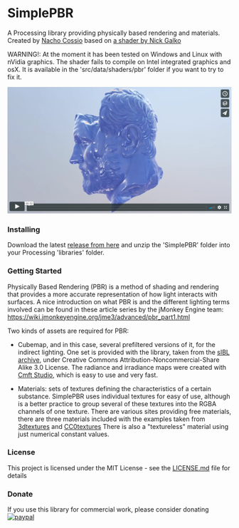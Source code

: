 # SimplePBR

A Processing library providing physically based rendering and materials. Created by [Nacho Cossio](http://nachocossio.com) based on [a shader by Nick Galko](https://gist.github.com/galek/53557375251e1a942dfa)

WARNING!: At the moment it has been tested on Windows and Linux with nVidia graphics. The shader fails to compile on Intel integrated graphics and osX. It is available in the 'src/data/shaders/pbr' folder if you want to try to fix it.

[![video](linkToVimeo.png)](https://vimeo.com/315540699)

### Installing
Download the latest [release from here](https://github.com/kosowski/SimplePBR/releases/download/v0.2/SimplePBR.zip) and unzip the 'SimplePBR' folder into your Processing 'libraries' folder.

### Getting Started
Physically Based Rendering (PBR) is a method of shading and rendering that provides a more accurate representation of how light interacts with surfaces. A nice introduction on what PBR is and the different lighting terms involved can be found in these article series by the jMonkey Engine team:
https://wiki.jmonkeyengine.org/jme3/advanced/pbr_part1.html

Two kinds of assets are required for PBR:
- Cubemap, and in this case, several prefiltered versions of it, for the indirect lighting. One set is provided with the library, taken from the [sIBL archive](http://www.hdrlabs.com/sibl/archive.html), under Creative Commons Attribution-Noncommercial-Share Alike 3.0 License. The radiance and irradiance maps were created with [Cmft Studio](https://github.com/dariomanesku/cmftStudio), which is easy to use and very fast.

- Materials: sets of textures defining the characteristics of a certain substance. SimplePBR uses individual textures for easy of use, although is a better practice to group several of these textures into the RGBA channels of one texture. There are  various sites providing free materials, there are three materials included with the examples taken from [3dtextures](https://3dtextures.me/) and [CC0textures](https://cc0textures.com/) There is also a "textureless" material using just numerical constant values.

### License

This project is licensed under the MIT License - see the [LICENSE.md](LICENSE.md) file for details

### Donate

If you use this library for commercial work, please consider donating
[![paypal](https://www.paypalobjects.com/en_US/i/btn/btn_donateCC_LG.gif)](https://www.paypal.com/cgi-bin/webscr?cmd=_s-xclick&hosted_button_id=WK7VJCXZHUD3W)

